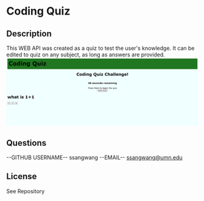 # Coding Quiz

## Description 
This WEB API was created as a quiz to test the user's knowledge. It can be edited to quiz on any subject, as long as answers are provided. 
![Getting Started](Quiz.png)

## Questions
--GITHUB USERNAME--
ssangwang
--EMAIL--
ssangwang@umn.edu
## License
See Repository